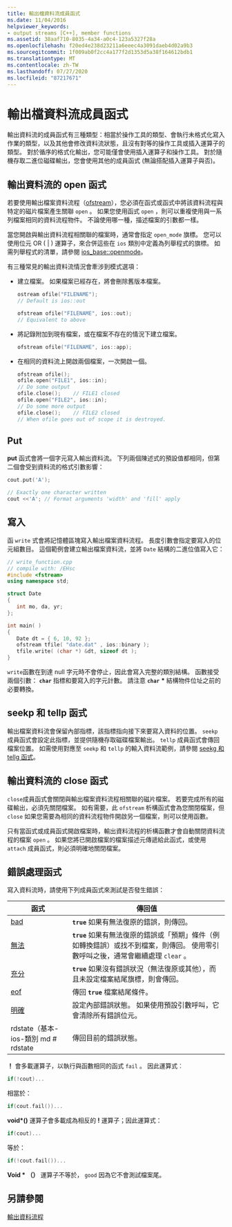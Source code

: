 ```yaml
---
title: 輸出檔資料流成員函式
ms.date: 11/04/2016
helpviewer_keywords:
- output streams [C++], member functions
ms.assetid: 38aaf710-8035-4a34-a0c4-123a5327f28a
ms.openlocfilehash: f20ed4e238d23211a6eeec4a3091daeb4d02a9b3
ms.sourcegitcommit: 1f009ab0f2cc4a177f2d1353d5a38f164612bdb1
ms.translationtype: MT
ms.contentlocale: zh-TW
ms.lasthandoff: 07/27/2020
ms.locfileid: "87217671"
---
```

# <a name="output-file-stream-member-functions"></a>輸出檔資料流成員函式

輸出資料流的成員函式有三種類型：相當於操作工具的類型、會執行未格式化寫入作業的類型，以及其他會修改資料流狀態，且沒有對等的操作工具或插入運算子的類型。 對於循序的格式化輸出，您可能僅會使用插入運算子和操作工具。 對於隨機存取二進位磁碟輸出，您會使用其他的成員函式 (無論搭配插入運算子與否)。

## <a name="the-open-function-for-output-streams"></a>輸出資料流的 open 函式

若要使用輸出檔案資料流程（[ofstream](../standard-library/basic-ofstream-class.md)），您必須在函式或函式中將該資料流程與特定的磁片檔案產生關聯 `open` 。 如果您使用函式 `open` ，則可以重複使用與一系列檔案相同的資料流程物件。 不論使用哪一種，描述檔案的引數都一樣。

當您開啟與輸出資料流程相關聯的檔案時，通常會指定 `open_mode` 旗標。 您可以使用位元 OR ( &#124; ) 運算子，來合併這些在 `ios` 類別中定義為列舉程式的旗標。 如需列舉程式的清單，請參閱 [ios_base::openmode](../standard-library/ios-base-class.md#openmode)。

有三種常見的輸出資料流情況會牽涉到模式選項：

- 建立檔案。 如果檔案已經存在，將會刪除舊版本檔案。

   ```cpp
   ostream ofile("FILENAME");
   // Default is ios::out

   ofstream ofile("FILENAME", ios::out);
   // Equivalent to above
   ```

- 將記錄附加到現有檔案，或在檔案不存在的情況下建立檔案。

   ```cpp
   ofstream ofile("FILENAME", ios::app);
   ```

- 在相同的資料流上開啟兩個檔案，一次開啟一個。

   ```cpp
   ofstream ofile();
   ofile.open("FILE1", ios::in);
   // Do some output
   ofile.close();    // FILE1 closed
   ofile.open("FILE2", ios::in);
   // Do some more output
   ofile.close();    // FILE2 closed
   // When ofile goes out of scope it is destroyed.
   ```

## <a name="the-put"></a>Put

**put** 函式會將一個字元寫入輸出資料流。 下列兩個陳述式的預設值都相同，但第二個會受到資料流的格式引數影響：

```cpp
cout.put('A');

// Exactly one character written
cout <<'A'; // Format arguments 'width' and 'fill' apply
```

## <a name="the-write"></a>寫入

函 `write` 式會將記憶體區塊寫入輸出檔案資料流程。 長度引數會指定要寫入的位元組數目。 這個範例會建立輸出檔案資料流，並將 `Date` 結構的二進位值寫入它：

```cpp
// write_function.cpp
// compile with: /EHsc
#include <fstream>
using namespace std;

struct Date
{
   int mo, da, yr;
};

int main( )
{
   Date dt = { 6, 10, 92 };
   ofstream tfile( "date.dat" , ios::binary );
   tfile.write( (char *) &dt, sizeof dt );
}
```

`write`函數在到達 null 字元時不會停止，因此會寫入完整的類別結構。 函數接受兩個引數： **`char`** 指標和要寫入的字元計數。 請注意 **`char`** <strong>\*</strong> 結構物件位址之前的必要轉換。

## <a name="the-seekp-and-tellp-functions"></a>seekp 和 tellp 函式

輸出檔案資料流會保留內部指標，該指標指向接下來要寫入資料的位置。 `seekp` 成員函式會設定此指標，並提供隨機存取磁碟檔案輸出。 `tellp` 成員函式會傳回檔案位置。 如需使用對應至 `seekp` 和 `tellp` 的輸入資料流範例，請參閱 [seekg 和 tellg 函式](../standard-library/input-stream-member-functions.md)。

## <a name="the-close-function-for-output-streams"></a>輸出資料流的 close 函式

`close`成員函式會關閉與輸出檔案資料流程相關聯的磁片檔案。 若要完成所有的磁碟輸出，必須先關閉檔案。 如有需要，此 `ofstream` 析構函式會為您關閉檔案，但 `close` 如果您需要為相同的資料流程物件開啟另一個檔案，則可以使用函數。

只有當函式或成員函式開啟檔案時，輸出資料流程的析構函數才會自動關閉資料流程的檔案 `open` 。 如果您將已開啟檔案的檔案描述元傳遞給此函式，或使用 `attach` 成員函式，則必須明確地關閉檔案。

## <a name="error-processing-functions"></a><a name="vclrferrorprocessingfunctionsanchor10"></a> 錯誤處理函式

寫入資料流時，請使用下列成員函式來測試是否發生錯誤：

|函式|傳回值|
|--------------|------------------|
|[bad](basic-ios-class.md#bad)|**`true`** 如果有無法復原的錯誤，則傳回。|
|[無法](basic-ios-class.md#fail)|**`true`** 如果有無法復原的錯誤或「預期」條件（例如轉換錯誤）或找不到檔案，則傳回。 使用零引數呼叫之後，通常會繼續處理 `clear` 。|
|[充分](basic-ios-class.md#good)|**`true`** 如果沒有錯誤狀況（無法復原或其他），而且未設定檔案結尾旗標，則會傳回。|
|[eof](basic-ios-class.md#eof)|傳回 **`true`** 檔案結尾條件。|
|[明確](basic-ios-class.md#clear)|設定內部錯誤狀態。 如果使用預設引數呼叫，它會清除所有錯誤位元。|
|rdstate（基本-ios-類別 md # rdstate|傳回目前的錯誤狀態。|

**！** 會多載運算子，以執行與函數相同的函式 `fail` 。 因此運算式︰

```cpp
if(!cout)...
```

相當於：

```cpp
if(cout.fail())...
```

**void\*()** 運算子會多載成為相反的 **!** 運算子；因此運算式：

```cpp
if(cout)...
```

等於：

```cpp
if(!cout.fail())...
```

**Void \* （）** 運算子不等於， `good` 因為它不會測試檔案尾。

## <a name="see-also"></a>另請參閱

[輸出資料流程](../standard-library/output-streams.md)
